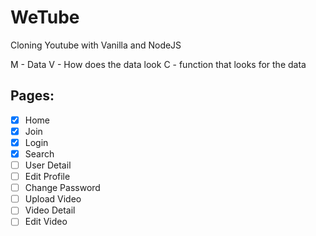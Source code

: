 # WeTube

Cloning Youtube with Vanilla and NodeJS

M - Data
V - How does the data look
C - function that looks for the data


## Pages:

- [x] Home
- [x] Join
- [x] Login
- [x] Search
- [ ] User Detail
- [ ] Edit Profile
- [ ] Change Password
- [ ] Upload Video
- [ ] Video Detail
- [ ] Edit Video